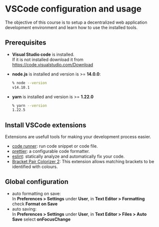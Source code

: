 # VSCode configuration and usage

The objective of this course is to setup a decentralized web application development environment and learn how to use the installed tools.

## Prerequisites

- **Visual Studio code** is installed.  
  If it is not installed download it from https://code.visualstudio.com/Download
- **node.js** is installed and version is >= **14.0.0**:

  ```zsh
  % node --version
  v14.10.1
  ```

- **yarn** is installed and version is >= **1.22.0**

  ```zsh
  % yarn --version
  1.22.5
  ```

## Install VSCode extensions

Extensions are usefull tools for making your development process easier.

- [code runner](https://marketplace.visualstudio.com/items?itemName=formulahendry.code-runner): run code snippet or code file.
- [prettier](https://marketplace.visualstudio.com/items?itemName=esbenp.prettier-vscode): a configurable code formatter.
- [eslint](https://marketplace.visualstudio.com/items?itemName=dbaeumer.vscode-eslint): statically analyze and automatically fix your code.
- [Bracket Pair Colorizer 2](https://marketplace.visualstudio.com/items?itemName=CoenraadS.bracket-pair-colorizer-2): This extension allows matching brackets to be identified with colours.

## Global configuration

- auto formatting on save:  
  In **Preferences > Settings** under **User**, in **Text Editor > Formatting** check **Format on Save**
- auto saving:  
  In **Preferences > Settings** under **User**, in **Text Editor > Files > Auto Save** select **onFocusChange**
